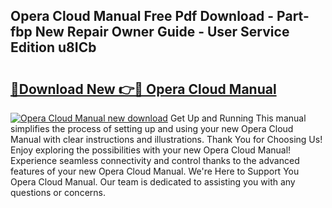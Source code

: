 ## Opera Cloud Manual Free Pdf Download - Part-fbp New Repair Owner Guide - User Service Edition u8ICb

# <h2><a href="http://cf25526.oget.top/?id=Opera+Cloud+Manual">🔗Download New 👉🔴 Opera Cloud Manual</a></h2>

[![Opera Cloud Manual new download](https://i.imgur.com/5g1atiW.png)](http://cf25526.oget.top/?id=Opera+Cloud+Manual)
Get Up and Running This manual simplifies the process of setting up and using your new Opera Cloud Manual with clear instructions and illustrations. Thank You for Choosing Us! Enjoy exploring the possibilities with your new Opera Cloud Manual! Experience seamless connectivity and control thanks to the advanced features of your new Opera Cloud Manual. We're Here to Support You Opera Cloud Manual. Our team is dedicated to assisting you with any questions or concerns.
